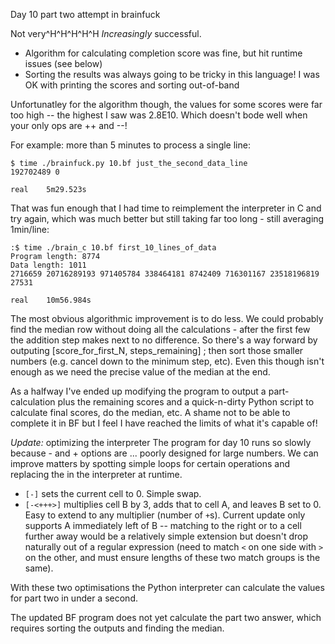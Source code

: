 Day 10 part two attempt in brainfuck

Not very^H^H^H^H^H *Increasingly* successful.

- Algorithm for calculating completion score was fine, but hit runtime issues (see below)
- Sorting the results was always going to be tricky in this language! I was OK with printing the 
scores and sorting out-of-band

Unfortunatley for the algorithm though, the values for some scores were far too high -- the highest 
I saw was 2.8E10.  Which doesn't bode well when your only ops are ++ and --!

For example: more than 5 minutes to process a single line:
```
$ time ./brainfuck.py 10.bf just_the_second_data_line 
192702489 0

real    5m29.523s
```

That was fun enough that I had time to reimplement the interpreter in C and try again,
which was much better but still taking far too long - still averaging 1min/line:
```
:$ time ./brain_c 10.bf first_10_lines_of_data
Program length: 8774
Data length: 1011
2716659 20716289193 971405784 338464181 8742409 716301167 23518196819 27531

real    10m56.984s
```

The most obvious algorithmic improvement is to do less.  We could probably find the median row
without doing all the calculations - after the first few the addition step makes next to no 
difference.  So there's a way forward by outputing [score_for_first_N, steps_remaining] ;
then sort those smaller numbers (e.g. cancel down to the minimum step, etc).  Even this though 
isn't enough as we need the precise value of the median at the end.

As a halfway I've ended up modifying the program to output a part-calculation plus the remaining scores
and a quick-n-dirty Python script to calculate final scores, do the median, etc.  A shame not to be able
to complete it in BF but I feel I have reached the limits of what it's capable of!

_Update:_ optimizing the interpreter
The program for day 10 runs so slowly because - and + options are ... poorly designed for large numbers.
We can improve matters by spotting simple loops for certain operations and replacing the in the interpreter at runtime.
- `[-]` sets the current cell to 0.  Simple swap.
- `[-<+++>]` multiplies cell B by 3, adds that to cell A, and leaves B set to 0.  Easy to extend to any multiplier
  (number of `+`s).  Current update only supports A immediately left of B -- matching to the right or to a cell further
  away would be a relatively simple extension but doesn't drop naturally out of a regular expression (need to match `<`
  on one side with `>` on the other, and must ensure lengths of these two match groups is the same).

With these two optimisations the Python interpreter can calculate the values for part two in under a second.

The updated BF program does not yet calculate the part two answer, which requires sorting the outputs and finding the median.

